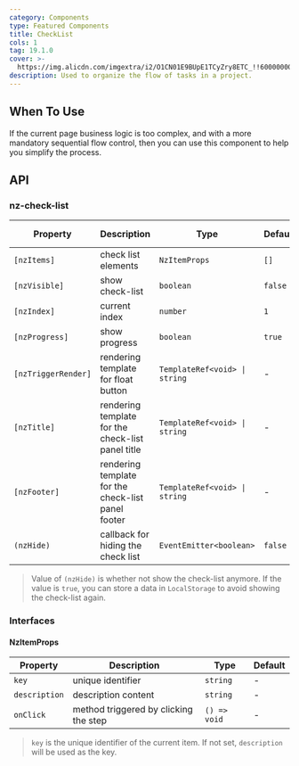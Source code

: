 ```yaml
---
category: Components
type: Featured Components
title: CheckList
cols: 1
tag: 19.1.0
cover: >-
  https://img.alicdn.com/imgextra/i2/O1CN01E9BUpE1TCyZry8ETC_!!6000000002347-2-tps-386-453.png
description: Used to organize the flow of tasks in a project.
---
```



## When To Use

If the current page business logic is too complex, and with a more mandatory sequential flow control, then you can use this component to help you simplify the process.


## API

### nz-check-list

| Property            | Description                                        | Type                          | Default | Global Config |
|---------------------|----------------------------------------------------|-------------------------------|---------|---------------|
| `[nzItems]`         | check list elements                                | `NzItemProps`                 | `[]`    | -             |
| `[nzVisible]`       | show check-list                                    | `boolean`                     | `false` | -             |
| `[nzIndex]`         | current index                                      | `number`                      | `1`     | -             |
| `[nzProgress]`      | show progress                                      | `boolean`                     | `true`  | -             |
| `[nzTriggerRender]` | rendering template for float button                | `TemplateRef<void> \| string` | -       | -             |
| `[nzTitle]`         | rendering template for the check-list panel title  | `TemplateRef<void> \| string` | -       | -             |
| `[nzFooter]`        | rendering template for the check-list panel footer | `TemplateRef<void> \| string` | -       | -             |
| `(nzHide)`          | callback for hiding the check list                 | `EventEmitter<boolean>`       | `false` | -             |

> Value of `(nzHide)` is whether not show the check-list anymore.
> If the value is `true`, you can store a data in `LocalStorage` to avoid showing the check-list again.

### Interfaces

#### NzItemProps

| Property      | Description                           | Type         | Default |
|---------------|---------------------------------------|--------------|---------|
| `key`         | unique identifier                     | `string`     | -       |
| `description` | description content                   | `string`     | -       |
| `onClick`     | method triggered by clicking the step | `() => void` | -       |

> `key` is the unique identifier of the current item. If not set, `description` will be used as the key.

